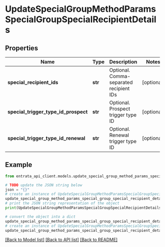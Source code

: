 # UpdateSpecialGroupMethodParamsSpecialGroupSpecialRecipientDetails


## Properties

Name | Type | Description | Notes
------------ | ------------- | ------------- | -------------
**special_recipient_ids** | **str** | Optional. Comma-separated recipient IDs | [optional] 
**special_trigger_type_id_prospect** | **str** | Optional. Prospect trigger type ID | [optional] 
**special_trigger_type_id_renewal** | **str** | Optional. Renewal trigger type ID | [optional] 

## Example

```python
from entrata_api_client.models.update_special_group_method_params_special_group_special_recipient_details import UpdateSpecialGroupMethodParamsSpecialGroupSpecialRecipientDetails

# TODO update the JSON string below
json = "{}"
# create an instance of UpdateSpecialGroupMethodParamsSpecialGroupSpecialRecipientDetails from a JSON string
update_special_group_method_params_special_group_special_recipient_details_instance = UpdateSpecialGroupMethodParamsSpecialGroupSpecialRecipientDetails.from_json(json)
# print the JSON string representation of the object
print(UpdateSpecialGroupMethodParamsSpecialGroupSpecialRecipientDetails.to_json())

# convert the object into a dict
update_special_group_method_params_special_group_special_recipient_details_dict = update_special_group_method_params_special_group_special_recipient_details_instance.to_dict()
# create an instance of UpdateSpecialGroupMethodParamsSpecialGroupSpecialRecipientDetails from a dict
update_special_group_method_params_special_group_special_recipient_details_from_dict = UpdateSpecialGroupMethodParamsSpecialGroupSpecialRecipientDetails.from_dict(update_special_group_method_params_special_group_special_recipient_details_dict)
```
[[Back to Model list]](../README.md#documentation-for-models) [[Back to API list]](../README.md#documentation-for-api-endpoints) [[Back to README]](../README.md)


